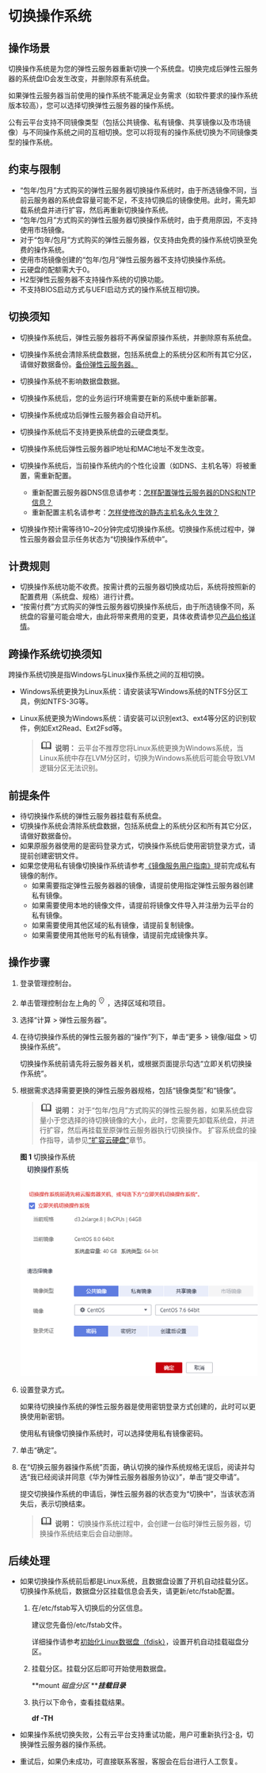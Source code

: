 # 切换操作系统<a name="ZH-CN_TOPIC_0031523135"></a>

## 操作场景<a name="section44633721195915"></a>

切换操作系统是为您的弹性云服务器重新切换一个系统盘。切换完成后弹性云服务器的系统盘ID会发生改变，并删除原有系统盘。

如果弹性云服务器当前使用的操作系统不能满足业务需求（如软件要求的操作系统版本较高），您可以选择切换弹性云服务器的操作系统。

公有云平台支持不同镜像类型（包括公共镜像、私有镜像、共享镜像以及市场镜像）与不同操作系统之间的互相切换。您可以将现有的操作系统切换为不同镜像类型的操作系统。

## 约束与限制<a name="section21723173114530"></a>

-   “包年/包月”方式购买的弹性云服务器切换操作系统时，由于所选镜像不同，当前云服务器的系统盘容量可能不足，不支持切换后的镜像使用。此时，需先卸载系统盘并进行扩容，然后再重新切换操作系统。
-   “包年/包月”方式购买的弹性云服务器切换操作系统时，由于费用原因，不支持使用市场镜像。
-   对于“包年/包月”方式购买的弹性云服务器，仅支持由免费的操作系统切换至免费的操作系统。
-   使用市场镜像创建的“包年/包月”弹性云服务器不支持切换操作系统。
-   云硬盘的配额需大于0。
-   H2型弹性云服务器不支持操作系统的切换功能。
-   不支持BIOS启动方式与UEFI启动方式的操作系统互相切换。

## 切换须知<a name="section34193483165818"></a>

-   切换操作系统后，弹性云服务器将不再保留原操作系统，并删除原有系统盘。
-   切换操作系统会清除系统盘数据，包括系统盘上的系统分区和所有其它分区，请做好数据备份。[备份弹性云服务器。](https://support.huaweicloud.com/cbr/index.html)
-   切换操作系统不影响数据盘数据。
-   切换操作系统后，您的业务运行环境需要在新的系统中重新部署。
-   切换操作系统成功后弹性云服务器会自动开机。
-   切换操作系统后不支持更换系统盘的云硬盘类型。
-   切换操作系统后弹性云服务器IP地址和MAC地址不发生改变。
-   切换操作系统后，当前操作系统内的个性化设置（如DNS、主机名等）将被重置，需重新配置。
    -   重新配置云服务器DNS信息请参考：[怎样配置弹性云服务器的DNS和NTP信息？](https://support.huaweicloud.com/ecs_faq/zh-cn_topic_0074825901.html)
    -   重新配置主机名请参考：[怎样使修改的静态主机名永久生效？](https://support.huaweicloud.com/ecs_faq/zh-cn_topic_0050735736.html)

-   切换操作预计需等待10\~20分钟完成切换操作系统。切换操作系统过程中，弹性云服务器会显示任务状态为“切换操作系统中”。


## 计费规则<a name="section1338042418274"></a>

-   切换操作系统功能不收费。按需计费的云服务器切换成功后，系统将按照新的配置费用（系统盘、规格）进行计费。
-   “按需付费”方式购买的弹性云服务器切换操作系统后，由于所选镜像不同，系统盘的容量可能会增大，由此将带来费用的变更，具体收费请参见[产品价格详情](https://support.huaweicloud.com/pro_price/index.html)。

## 跨操作系统切换须知<a name="section1852122261012"></a>

跨操作系统切换是指Windows与Linux操作系统之间的互相切换。

-   Windows系统更换为Linux系统：请安装读写Windows系统的NTFS分区工具，例如NTFS-3G等。
-   Linux系统更换为Windows系统：请安装可以识别ext3、ext4等分区的识别软件，例如Ext2Read、Ext2Fsd等。

    >![](public_sys-resources/icon-note.gif) **说明：** 
    >云平台不推荐您将Linux系统更换为Windows系统，当Linux系统中存在LVM分区时，切换为Windows系统后可能会导致LVM逻辑分区无法识别。


## 前提条件<a name="section10065433195938"></a>

-   待切换操作系统的弹性云服务器挂载有系统盘。
-   切换操作系统会清除系统盘数据，包括系统盘上的系统分区和所有其它分区，请做好数据备份。
-   如果原服务器使用的是密码登录方式，切换操作系统后使用密钥登录方式，请提前创建密钥文件。
-   如果您使用私有镜像切换操作系统请参考[《镜像服务用户指南》](https://support.huaweicloud.com/usermanual-ims/zh-cn_topic_0013901628.html)提前完成私有镜像的制作。
    -   如果需要指定弹性云服务器器的镜像，请提前使用指定弹性云服务器创建私有镜像。
    -   如果需要使用本地的镜像文件，请提前将镜像文件导入并注册为云平台的私有镜像。
    -   如果需要使用其他区域的私有镜像，请提前复制镜像。
    -   如果需要使用其他账号的私有镜像，请提前完成镜像共享。


## 操作步骤<a name="section208284422018"></a>

1.  登录管理控制台。
2.  单击管理控制台左上角的![](figures/icon-region.png)，选择区域和项目。
3.  <a name="zh-cn_topic_0031523135_zh-cn_topic_0024911405_li45082966143628"></a>选择“计算 \> 弹性云服务器”。
4.  在待切换操作系统的弹性云服务器的“操作”列下，单击“更多 \> 镜像/磁盘 \> 切换操作系统”。

    切换操作系统前请先将云服务器关机，或根据页面提示勾选“立即关机切换操作系统”。

5.  根据需求选择需要更换的弹性云服务器规格，包括“镜像类型”和“镜像”。

    >![](public_sys-resources/icon-note.gif) **说明：** 
    >对于“包年/包月”方式购买的弹性云服务器，如果系统盘容量小于您选择的待切换镜像的大小，此时，您需要先卸载系统盘，并进行扩容，然后再挂载至原弹性云服务器执行切换操作。
    >扩容系统盘的操作指导，请参见[“扩容云硬盘”](https://support.huaweicloud.com/usermanual-evs/evs_01_0006.html)章节。

    **图 1**  切换操作系统<a name="fig109191710155311"></a>  
    ![](figures/切换操作系统.png "切换操作系统")

6.  设置登录方式。

    如果待切换操作系统的弹性云服务器是使用密钥登录方式创建的，此时可以更换使用新密钥。

    使用私有镜像切换操作系统时，可以选择使用私有镜像密码。

7.  单击“确定”。
8.  <a name="zh-cn_topic_0031523135_zh-cn_topic_0024911405_li45992498111556"></a>在“切换云服务器操作系统”页面，确认切换的操作系统规格无误后，阅读并勾选“我已经阅读并同意《华为弹性云服务器服务协议》”，单击“提交申请”。

    提交切换操作系统的申请后，弹性云服务器的状态变为“切换中”，当该状态消失后，表示切换结束。

    >![](public_sys-resources/icon-note.gif) **说明：** 
    >切换操作系统过程中，会创建一台临时弹性云服务器，切换操作系统结束后会自动删除。


## 后续处理<a name="section6296573110114"></a>

-   如果切换操作系统前后都是Linux系统，且数据盘设置了开机自动挂载分区。切换操作系统后，数据盘分区挂载信息会丢失，请更新/etc/fstab配置。
    1.  在/etc/fstab写入切换后的分区信息。

        建议您先备份/etc/fstab文件。

        详细操作请参考[初始化Linux数据盘（fdisk）](https://support.huaweicloud.com/qs-evs/evs_01_0033.html)，设置开机自动挂载磁盘分区。

    2.  挂载分区。挂载分区后即可开始使用数据盘。

        **mount  _磁盘分区_ **_**挂载目录**_

    3.  执行以下命令，查看挂载结果。

        **df -TH**


-   如果操作系统切换失败，公有云平台支持重试功能，用户可重新执行[3](#zh-cn_topic_0031523135_zh-cn_topic_0024911405_li45082966143628)-[8](#zh-cn_topic_0031523135_zh-cn_topic_0024911405_li45992498111556)，切换弹性云服务器的操作系统。
-   重试后，如果仍未成功，可直接联系客服，客服会在后台进行人工恢复。

